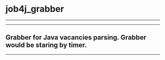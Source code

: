# job4j_grabber
------------------------------------
------------------------------------
Grabber for Java vacancies parsing.
Grabber would be staring by timer.
------------------------------------
------------------------------------